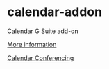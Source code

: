 # calendar-addon
Calendar G Suite add-on

[More information](https://developers.google.com/gsuite/add-ons/overview)

[Calendar Conferencing](https://developers.google.com/gsuite/add-ons/calendar/conferencing/conferencing-sample#add-on-manifest)
